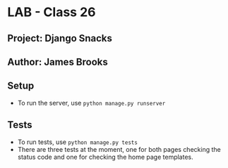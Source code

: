 # LAB - Class 26

## Project: Django Snacks

## Author: James Brooks

## Setup

- To run the server, use `python manage.py runserver`

## Tests

- To run tests, use `python manage.py tests`
- There are three tests at the moment, one for both pages checking the status code and one for checking the home page templates.
